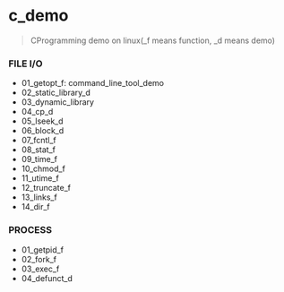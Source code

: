 <!--
 * @Author: Human0722
 * @Date: 2020-11-18 21:12:23
-->
# c_demo
> CProgramming demo on linux(_f means function, _d means demo)
### FILE I/O
- 01_getopt_f:  command_line_tool_demo
- 02_static_library_d
- 03_dynamic_library
- 04_cp_d
- 05_lseek_d
- 06_block_d
- 07_fcntl_f
- 08_stat_f
- 09_time_f
- 10_chmod_f
- 11_utime_f
- 12_truncate_f
- 13_links_f
- 14_dir_f
### PROCESS
- 01_getpid_f
- 02_fork_f
- 03_exec_f
- 04_defunct_d